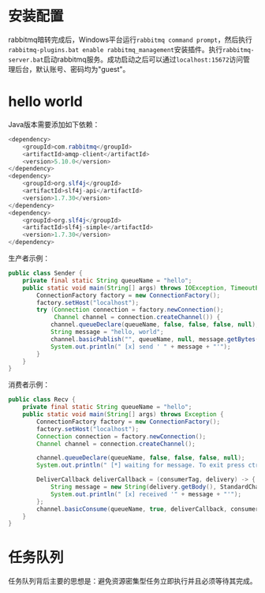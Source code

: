 # 安装配置
rabbitmq暗转完成后，Windows平台运行`rabbitmq command prompt`，然后执行`rabbitmq-plugins.bat enable rabbitmq_management`安装插件。执行`rabbitmq-server.bat`启动rabbitmq服务。成功启动之后可以通过`localhost:15672`访问管理后台，默认账号、密码均为"guest"。

# hello world

Java版本需要添加如下依赖：

```java
<dependency>
    <groupId>com.rabbitmq</groupId>
    <artifactId>amqp-client</artifactId>
    <version>5.10.0</version>
</dependency>
<dependency>
    <groupId>org.slf4j</groupId>
    <artifactId>slf4j-api</artifactId>
    <version>1.7.30</version>
</dependency>
<dependency>
    <groupId>org.slf4j</groupId>
    <artifactId>slf4j-simple</artifactId>
    <version>1.7.30</version>
</dependency>
```

生产者示例：

```java
public class Sender {
    private final static String queueName = "hello";
    public static void main(String[] args) throws IOException, TimeoutException {
        ConnectionFactory factory = new ConnectionFactory();
        factory.setHost("localhost");
        try (Connection connection = factory.newConnection();
             Channel channel = connection.createChannel()) {
            channel.queueDeclare(queueName, false, false, false, null);
            String message = "hello, world";
            channel.basicPublish("", queueName, null, message.getBytes());
            System.out.println(" [x] send ' " + message + "'");
        }
    }
}
```

消费者示例：
```java
public class Recv {
    private final static String queueName = "hello";
    public static void main(String[] args) throws Exception {
        ConnectionFactory factory = new ConnectionFactory();
        factory.setHost("localhost");
        Connection connection = factory.newConnection();
        Channel channel = connection.createChannel();

        channel.queueDeclare(queueName, false, false, false, null);
        System.out.println(" [*] waiting for message. To exit press ctrl+c");

        DeliverCallback deliverCallback = (consumerTag, delivery) -> {
            String message = new String(delivery.getBody(), StandardCharsets.UTF_8);
            System.out.println(" [x] received '" + message + "'");
        };
        channel.basicConsume(queueName, true, deliverCallback, consumerTag -> {});
    }
}
```

# 任务队列

任务队列背后主要的思想是：避免资源密集型任务立即执行并且必须等待其完成。
